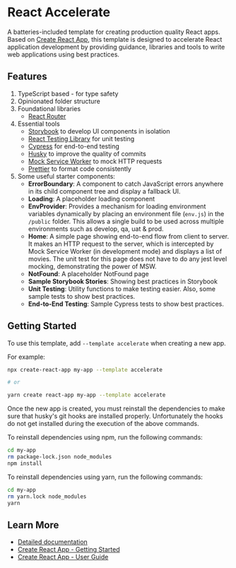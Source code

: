 # React Accelerate

A batteries-included template for creating production quality React apps. Based
on [Create React App](https://github.com/facebook/create-react-app), this
template is designed to accelerate React application development by providing
guidance, libraries and tools to write web applications using best practices.

## Features

1. TypeScript based - for type safety
2. Opinionated folder structure
3. Foundational libraries
   - [React Router](https://reactrouter.com/)
4. Essential tools
   - [Storybook](https://storybook.js.org/) to develop UI components in
     isolation
   - [React Testing Library](https://testing-library.com/) for unit testing
   - [Cypress](https://www.cypress.io/) for end-to-end testing
   - [Husky](https://typicode.github.io/husky) to improve the quality of commits
   - [Mock Service Worker](https://mswjs.io/) to mock HTTP requests
   - [Prettier](https://prettier.io/) to format code consistently
5. Some useful starter components:
   - **ErrorBoundary**: A component to catch JavaScript errors anywhere in its
     child component tree and display a fallback UI.
   - **Loading**: A placeholder loading component
   - **EnvProvider**: Provides a mechanism for loading environment variables
     dynamically by placing an environment file (`env.js`) in the `/public`
     folder. This allows a single build to be used across multiple environments
     such as develop, qa, uat & prod.
   - **Home**: A simple page showing end-to-end flow from client to server. It
     makes an HTTP request to the server, which is intercepted by Mock Service
     Worker (in development mode) and displays a list of movies. The unit test
     for this page does not have to do any jest level mocking, demonstrating the
     power of MSW.
   - **NotFound**: A placeholder NotFound page
   - **Sample Storybook Stories**: Showing best practices in Storybook
   - **Unit Testing**: Utility functions to make testing easier. Also, some
     sample tests to show best practices.
   - **End-to-End Testing**: Sample Cypress tests to show best practices.

## Getting Started

To use this template, add `--template accelerate` when creating a new app.

For example:

```sh
npx create-react-app my-app --template accelerate

# or

yarn create react-app my-app --template accelerate
```

Once the new app is created, you must reinstall the dependencies to make sure
that husky's git hooks are installed properly. Unfortunately the hooks do not
get installed during the execution of the above commands.

To reinstall dependencies using npm, run the following commands:

```sh
cd my-app
rm package-lock.json node_modules
npm install
```

To reinstall dependencies using yarn, run the following commands:

```sh
cd my-app
rm yarn.lock node_modules
yarn
```

## Learn More

- [Detailed documentation](template/README.md)
- [Create React App - Getting Started](https://create-react-app.dev/docs/getting-started)
- [Create React App - User Guide](https://create-react-app.dev)
